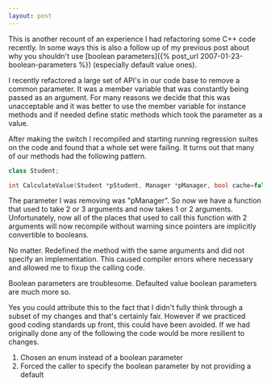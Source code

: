```yaml
---
layout: post
---
```

This is another recount of an experience I had refactoring some C++ code recently.  In some ways this is also a follow up of my previous post about why you shouldn't use [boolean parameters]({% post_url 2007-01-23-boolean-parameters %}) (especially default value ones).

I recently refactored a large set of API's in our code base to remove a common parameter.  It was a member variable that was constantly being passed as an argument.  For many reasons we decide that this was unacceptable and it was better to use the member variable for instance methods and if needed define static methods which took the parameter as a value.

After making the switch I recompiled and starting running regression suites on the code and found that a whole set were failing.  It turns out that many of our methods had the following pattern.

``` c++
class Student;

int CalculateValue(Student *pStudent, Manager *pManager, bool cache=false);
```

The parameter I was removing was "pManager".  So now we have a function that used to take 2 or 3 arguments and now takes 1 or 2 arguments.  Unfortunately, now all of the places that used to call this function with 2 arguments will now recompile without warning since pointers are implicitly convertible to booleans.

No matter.  Redefined the method with the same arguments and did not specify an implementation.  This caused compiler errors where necessary and allowed me to fixup the calling code.

Boolean parameters are troublesome.  Defaulted value boolean parameters are much more so.

Yes you could attribute this to the fact that I didn't fully think through a subset of my changes and that's certainly fair.  However if we practiced good coding standards up front, this could have been avoided.  If we had originally done any of the following the code would be more resilient to changes.  

1. Chosen an enum instead of a boolean parameter
2. Forced the caller to specify the boolean parameter by not providing a default

